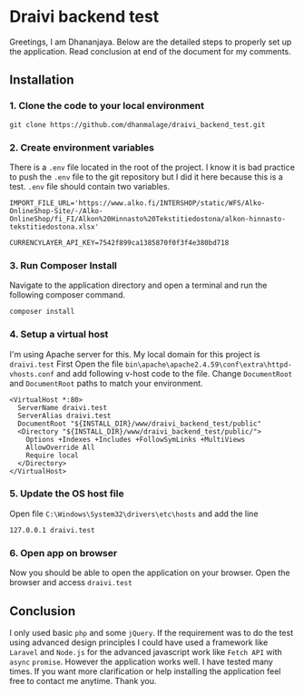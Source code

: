 
# Draivi backend test

Greetings, I am Dhananjaya. Below are the detailed steps to properly set up the application. Read conclusion at end of the document for my comments.

## Installation

### 1. Clone the code to your local environment

```
git clone https://github.com/dhanmalage/draivi_backend_test.git
```
### 2. Create environment variables

There is a `.env` file located in the root of the project. I know it is bad practice to push the `.env` file to the git repository but I did it here because this is a test. `.env` file should contain two variables.

```
IMPORT_FILE_URL='https://www.alko.fi/INTERSHOP/static/WFS/Alko-OnlineShop-Site/-/Alko-OnlineShop/fi_FI/Alkon%20Hinnasto%20Tekstitiedostona/alkon-hinnasto-tekstitiedostona.xlsx'

CURRENCYLAYER_API_KEY=7542f899ca1385870f0f3f4e380bd718
```

### 3. Run Composer Install

Navigate to the application directory and open a terminal and run the following composer command. 
```
composer install
```

### 4. Setup a virtual host

I'm using Apache server for this. My local domain for this project is `draivi.test` First Open the file `bin\apache\apache2.4.59\conf\extra\httpd-vhosts.conf` and add following v-host code to the file. Change `DocumentRoot` and `DocumentRoot` paths to match your environment. 

```
<VirtualHost *:80>
  ServerName draivi.test
  ServerAlias draivi.test
  DocumentRoot "${INSTALL_DIR}/www/draivi_backend_test/public"
  <Directory "${INSTALL_DIR}/www/draivi_backend_test/public/">
    Options +Indexes +Includes +FollowSymLinks +MultiViews
    AllowOverride All
    Require local
  </Directory>
</VirtualHost>
```

### 5. Update the OS host file

Open file `C:\Windows\System32\drivers\etc\hosts` and add the line

```
127.0.0.1 draivi.test
```
### 6. Open app on browser

Now you should be able to open the application on your browser. Open the browser and access `draivi.test`

## Conclusion

I only used basic `php` and some `jQuery`. If the requirement was to do the test using advanced design principles I could have used a framework like `Laravel` and `Node.js` for the advanced javascript work like `Fetch API` with `async` `promise`. However the application works well. I have tested many times. If you want more clarification or help installing the application feel free to contact me anytime. Thank you.
